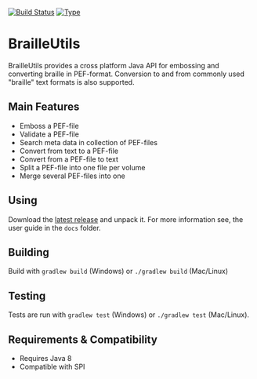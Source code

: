 [![Build Status](https://travis-ci.org/brailleapps/braille-utils-cli.svg?branch=master)](https://travis-ci.org/brailleapps/braille-utils-cli)
[![Type](https://img.shields.io/badge/type-application-blue.svg)](https://github.com/brailleapps/wiki/wiki/Types)

# BrailleUtils #
BrailleUtils provides a cross platform Java API for embossing and converting braille in PEF-format. Conversion to and from commonly used "braille" text formats is also supported.

## Main Features ##
  * Emboss a PEF-file
  * Validate a PEF-file
  * Search meta data in collection of PEF-files
  * Convert from text to a PEF-file
  * Convert from a PEF-file to text
  * Split a PEF-file into one file per volume
  * Merge several PEF-files into one

## Using ##
Download the [latest release](https://github.com/brailleapps/braille-utils-cli/releases) and unpack it. For more information see, the user guide
in the `docs` folder.

## Building ##
Build with `gradlew build` (Windows) or `./gradlew build` (Mac/Linux)

## Testing ##
Tests are run with `gradlew test` (Windows) or `./gradlew test` (Mac/Linux).

## Requirements & Compatibility ##
* Requires Java 8
* Compatible with SPI